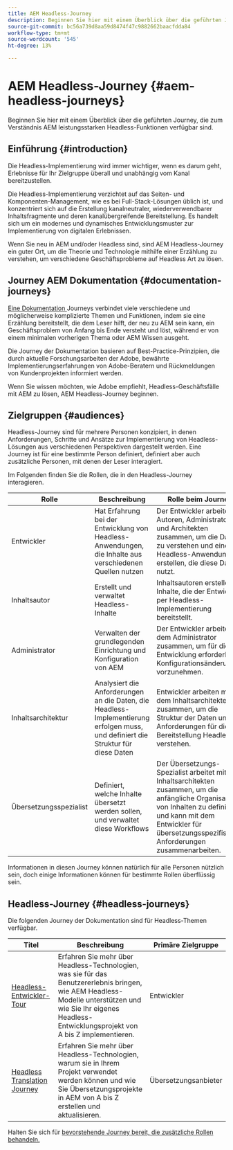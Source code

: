 ```yaml
---
title: AEM Headless-Journey
description: Beginnen Sie hier mit einem Überblick über die geführten Journey, die zum Verständnis AEM leistungsstarken Headless-Funktionen verfügbar sind.
source-git-commit: bc56a739d8aa59d8474f47c9882662baacfdda84
workflow-type: tm+mt
source-wordcount: '545'
ht-degree: 13%

---
```


# AEM Headless-Journey {#aem-headless-journeys}

Beginnen Sie hier mit einem Überblick über die geführten Journey, die zum Verständnis AEM leistungsstarken Headless-Funktionen verfügbar sind.

## Einführung {#introduction}

Die Headless-Implementierung wird immer wichtiger, wenn es darum geht, Erlebnisse für Ihr Zielgruppe überall und unabhängig vom Kanal bereitzustellen.

Die Headless-Implementierung verzichtet auf das Seiten- und Komponenten-Management, wie es bei Full-Stack-Lösungen üblich ist, und konzentriert sich auf die Erstellung kanalneutraler, wiederverwendbarer Inhaltsfragmente und deren kanalübergreifende Bereitstellung. Es handelt sich um ein modernes und dynamisches Entwicklungsmuster zur Implementierung von digitalen Erlebnissen.

Wenn Sie neu in AEM und/oder Headless sind, sind AEM Headless-Journey ein guter Ort, um die Theorie und Technologie mithilfe einer Erzählung zu verstehen, um verschiedene Geschäftsprobleme auf Headless Art zu lösen.

## Journey AEM Dokumentation {#documentation-journeys}

[Eine Dokumentation ](/help/journey-documentation/home.md) Journeys verbindet viele verschiedene und möglicherweise komplizierte Themen und Funktionen, indem sie eine Erzählung bereitstellt, die dem Leser hilft, der neu zu AEM sein kann, ein Geschäftsproblem von Anfang bis Ende versteht und löst, während er von einem minimalen vorherigen Thema oder AEM Wissen ausgeht.

Die Journey der Dokumentation basieren auf Best-Practice-Prinzipien, die durch aktuelle Forschungsarbeiten der Adobe, bewährte Implementierungserfahrungen von Adobe-Beratern und Rückmeldungen von Kundenprojekten informiert werden.

Wenn Sie wissen möchten, wie Adobe empfiehlt, Headless-Geschäftsfälle mit AEM zu lösen, AEM Headless-Journey beginnen.

## Zielgruppen {#audiences}

Headless-Journey sind für mehrere Personen konzipiert, in denen Anforderungen, Schritte und Ansätze zur Implementierung von Headless-Lösungen aus verschiedenen Perspektiven dargestellt werden. Eine Journey ist für eine bestimmte Person definiert, definiert aber auch zusätzliche Personen, mit denen der Leser interagiert.

Im Folgenden finden Sie die Rollen, die in den Headless-Journey interagieren.

| Rolle | Beschreibung | Rolle beim Journey |
|---|---|---|
| Entwickler | Hat Erfahrung bei der Entwicklung von Headless-Anwendungen, die Inhalte aus verschiedenen Quellen nutzen | Der Entwickler arbeitet mit Autoren, Administratoren und Architekten zusammen, um die Daten zu verstehen und eine Headless-Anwendung zu erstellen, die diese Daten nutzt. |
| Inhaltsautor | Erstellt und verwaltet Headless-Inhalte | Inhaltsautoren erstellen Inhalte, die der Entwickler per Headless-Implementierung bereitstellt. |
| Administrator | Verwalten der grundlegenden Einrichtung und Konfiguration von AEM | Der Entwickler arbeitet mit dem Administrator zusammen, um für die Entwicklung erforderliche Konfigurationsänderungen vorzunehmen. |
| Inhaltsarchitektur | Analysiert die Anforderungen an die Daten, die Headless-Implementierung erfolgen muss, und definiert die Struktur für diese Daten | Entwickler arbeiten mit dem Inhaltsarchitekten zusammen, um die Struktur der Daten und die Anforderungen für die Bereitstellung Headless zu verstehen. |
| Übersetzungsspezialist | Definiert, welche Inhalte übersetzt werden sollen, und verwaltet diese Workflows | Der Übersetzungs-Spezialist arbeitet mit dem Inhaltsarchitekten zusammen, um die anfängliche Organisation von Inhalten zu definieren und kann mit dem Entwickler für übersetzungsspezifische Anforderungen zusammenarbeiten. |

Informationen in diesen Journey können natürlich für alle Personen nützlich sein, doch einige Informationen können für bestimmte Rollen überflüssig sein.

## Headless-Journey {#headless-journeys}

Die folgenden Journey der Dokumentation sind für Headless-Themen verfügbar.

| Titel | Beschreibung | Primäre Zielgruppe |
|---|---|---|
| [Headless-Entwickler-Tour](/help/journey-headless/developer/overview.md) | Erfahren Sie mehr über Headless-Technologien, was sie für das Benutzererlebnis bringen, wie AEM Headless-Modelle unterstützen und wie Sie Ihr eigenes Headless-Entwicklungsprojekt von A bis Z implementieren. | Entwickler |
| [Headless Translation Journey](/help/journey-headless/translation/overview.md) | Erfahren Sie mehr über Headless-Technologien, warum sie in Ihrem Projekt verwendet werden können und wie Sie Übersetzungsprojekte in AEM von A bis Z erstellen und aktualisieren. | Übersetzungsanbieter |

Halten Sie sich für [bevorstehende Journey bereit, die zusätzliche Rollen behandeln.](/help/journey-documentation/home.md#journeys)
